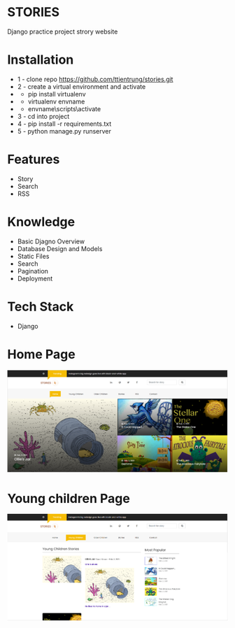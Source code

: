 # STORIES
Django practice project strory website

# Installation
* 1 - clone repo https://github.com/ttientrung/stories.git
* 2 - create a virtual environment and activate
*  - pip install virtualenv
*  - virtualenv envname
*  - envname\scripts\activate
* 3 - cd into project 
* 4 - pip install -r requirements.txt
* 5 - python manage.py runserver


# Features
* Story
* Search
* RSS

# Knowledge
* Basic Djagno Overview
* Database Design and Models
* Static Files
* Search
* Pagination
* Deployment

# Tech Stack
* Django

# Home Page
<img src="./resources/Stories_home.png">  

# Young children Page
<img src="./resources/Young_children.png">  
